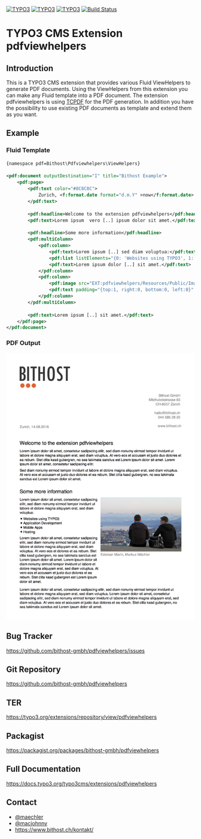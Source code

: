 [![TYPO3](https://img.shields.io/badge/TYPO3-7%20LTS-orange.svg)](https://typo3.org/)
[![TYPO3](https://img.shields.io/badge/TYPO3-8%20LTS-orange.svg)](https://typo3.org/)
[![TYPO3](https://img.shields.io/badge/TYPO3-9%20LTS-orange.svg)](https://typo3.org/)
[![Build Status](https://travis-ci.org/bithost-gmbh/pdfviewhelpers.svg?branch=master)](https://travis-ci.org/bithost-gmbh/pdfviewhelpers)

# TYPO3 CMS Extension pdfviewhelpers

## Introduction
This is a TYPO3 CMS extension that provides various Fluid ViewHelpers to generate PDF documents.
Using the ViewHelpers from this extension you can make any Fluid template into a PDF document.
The extension pdfviewhelpers is using [TCPDF](https://tcpdf.org/) for the PDF generation. In addition you have 
the possibility to use existing PDF documents as template and extend them as you want.

## Example

### Fluid Template
```xml
{namespace pdf=Bithost\Pdfviewhelpers\ViewHelpers}

<pdf:document outputDestination="I" title="Bithost Example">
    <pdf:page>
        <pdf:text color="#8C8C8C">
            Zurich, <f:format.date format="d.m.Y" >now</f:format.date>
        </pdf:text>
    
        <pdf:headline>Welcome to the extension pdfviewhelpers</pdf:headline>
        <pdf:text>Lorem ipsum  vero [..] ipsum dolor sit amet.</pdf:text>

        <pdf:headline>Some more information</pdf:headline>
        <pdf:multiColumn>
            <pdf:column>
                <pdf:text>Lorem ipsum [..] sed diam voluptua:</pdf:text>
                <pdf:list listElements="{0: 'Websites using TYPO3', 1: 'Application Development', 2: 'Mobile Apps', 3: 'Hosting'}"/>
                <pdf:text>Lorem ipsum dolor [..] sit amet.</pdf:text>
            </pdf:column>
            <pdf:column>
                <pdf:image src="EXT:pdfviewhelpers/Resources/Public/Images/example.jpg" width="200" />
                <pdf:text padding="{top:1, right:0, bottom:0, left:0}" color="#8C8C8C">Esteban Marín, Markus Mächler</pdf:text>
            </pdf:column>
        </pdf:multiColumn>

        <pdf:text>Lorem ipsum [..] sit amet.</pdf:text>
    </pdf:page>
</pdf:document>
```

### PDF Output

![Example PDF output](Resources/Public/Examples/BasicUsage/output.png)

## Bug Tracker

https://github.com/bithost-gmbh/pdfviewhelpers/issues

## Git Repository

https://github.com/bithost-gmbh/pdfviewhelpers

## TER 

https://typo3.org/extensions/repository/view/pdfviewhelpers

## Packagist 

https://packagist.org/packages/bithost-gmbh/pdfviewhelpers

## Full Documentation

https://docs.typo3.org/typo3cms/extensions/pdfviewhelpers

## Contact

* [@maechler](https://github.com/maechler) 
* [@macjohnny](https://github.com/macjohnny)
* https://www.bithost.ch/kontakt/
